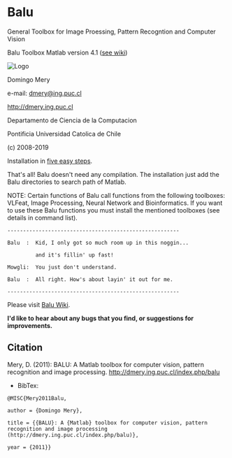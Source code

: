 # Balu
General Toolbox for Image Proessing, Pattern Recogntion and Computer Vision

Balu Toolbox Matlab version 4.1 ([see wiki](https://github.com/domingomery/Balu/wiki))

![Logo](https://github.com/domingomery/Balu/blob/master/LogoBalu.png)



Domingo Mery

e-mail: dmery@ing.puc.cl

http://dmery.ing.puc.cl

Departamento de Ciencia de la Computacion

Pontificia Universidad Catolica de Chile

(c) 2008-2019

Installation in [five easy steps](https://github.com/domingomery/Balu/wiki/Installation).

That's all! Balu doesn't need any compilation. The installation just add the Balu directories to search path of Matlab. 

NOTE: Certain functions of Balu call functions from the following toolboxes: VLFeat, Image Processing, Neural Network and Bioinformatics. If you want to use these Balu functions you must install the mentioned toolboxes (see details in command list).

`-------------------------------------------------------`

`Balu  :  Kid, I only got so much room up in this noggin...`

`         and it's fillin' up fast!`

`Mowgli:  You just don't understand.`

`Balu  :  All right. How's about layin' it out for me.`

`-------------------------------------------------------`

Please visit [Balu Wiki](http://dmery.ing.puc.cl/index.php/balu/).


__I'd like to hear about any bugs that you find, or suggestions for 
improvements.__

## Citation
Mery, D. (2011): BALU: A Matlab toolbox for computer vision, pattern recognition and image processing. 
http://dmery.ing.puc.cl/index.php/balu

* BibTex:

`@MISC{Mery2011Balu,`

`author = {Domingo Mery},`

`title = {{BALU}: A {Matlab} toolbox for computer vision, pattern recognition and image processing
(http://dmery.ing.puc.cl/index.php/balu)},`

`year = {2011}}`

